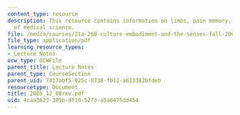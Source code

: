 ```yaml
---
content_type: resource
description: This resource contains information on limbs, pain memory, and structure
  of medical science.
file: /media/courses/21a-260-culture-embodiment-and-the-senses-fall-2005/4caa3623385bdf105273a5a0475dd454_2005_12_08rev.pdf
file_type: application/pdf
learning_resource_types:
- Lecture Notes
ocw_type: OCWFile
parent_title: Lecture Notes
parent_type: CourseSection
parent_uid: 7417abf5-025c-0738-fb11-a613382bfdeb
resourcetype: Document
title: 2005_12_08rev.pdf
uid: 4caa3623-385b-df10-5273-a5a0475dd454
---
```

